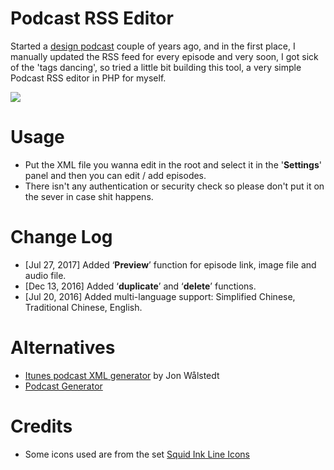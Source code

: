 # Podcast RSS Editor
Started a [design podcast](https://anyway.fm/) couple of years ago, and in the first place, I manually updated the RSS feed for every episode and very soon, I got sick of the 'tags dancing', so tried a little bit building this tool, a very simple Podcast RSS editor in PHP for myself.

![](https://raw.githubusercontent.com/JJYing/Podcast-RSS-Editor/master/assets/screenshot.jpg)

# Usage
- Put the XML file you wanna edit in the root and select it in the '**Settings**' panel and then you can edit / add episodes.
- There isn't any authentication or security check so please don't put it on the sever in case shit happens.

# Change Log
- [Jul 27, 2017] Added ‘**Preview**’ function for episode link, image file and audio file.
- [Dec 13, 2016] Added ‘**duplicate**’ and ‘**delete**’ functions.
- [Jul 20, 2016] Added multi-language support: Simplified Chinese, Traditional Chinese, English.

# Alternatives
- [Itunes podcast XML generator](http://codepen.io/jon-walstedt/pen/jsIup) by Jon Wålstedt
- [Podcast Generator](http://www.podcastgenerator.net/)

# Credits
- Some icons used are from the set [Squid Ink Line Icons](http://thesquid.ink/line-icons/)
